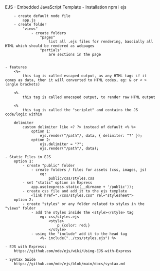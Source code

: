 EJS
    - Embedded JavaScript Template
    - Installation
        npm i ejs

        - create default node file
            app.js
        - create folder
            "views"
                - create folders
                    "pages"
                        list all .ejs files for rendering, bascially all HTML which should be rendered as webpages
                    "partials"
                        are sections in the page


    - features
        <%=
            this tag is called escaped output, as any HTML tags if it comes as data, then it will converted to HTML codes, eg: & or < > (angle brackets)

        <%-
            this tag is called unecaped output, to render raw HTML output

        <%
            this tag is called the "scriplet" and contains the JS code/logic within

        delimiter
            custom delimiter like <? ?> instead of default <% %>
                option 1:
                    ejs.render("/path"/, data, { delimiter: "?" });
                option 2:
                    ejs.delimiter = "?";
                    ejs.render("/path"/, data);

    - Static Files in EJS
        option 1:
            - create "public" folder
                - create folders / files for assets (css, images, js)
                    eg:
                        public/css/styles.css
            - set "static" option in Express
                app.use(express.static(__dirname + '/public'));
            - create css file and add it to the ejs template
                <link href="./css/styles.css" rel="stylesheet">
        option 2:
            - create "styles" or any folder related to styles in the "views" folder
                - add the styles inside the <style></style> tag
                    eg: css/styles.ejs
                        <style>
                            p {color: red;}
                        </style>
                - using the "include" add it to the head tag
                    <%- include("../css/styles.ejs") %>

    - EJS with Express:
        https://github.com/mde/ejs/wiki/Using-EJS-with-Express
            
    - Syntax Guide
        https://github.com/mde/ejs/blob/main/docs/syntax.md
